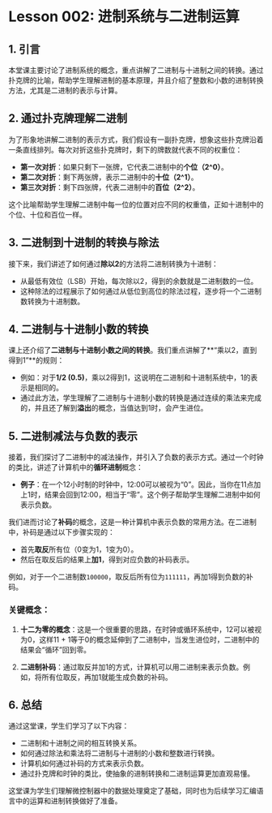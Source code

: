 # Lesson 002: 进制系统与二进制运算

## 1. 引言

本堂课主要讨论了进制系统的概念，重点讲解了二进制与十进制之间的转换。通过扑克牌的比喻，帮助学生理解进制的基本原理，并且介绍了整数和小数的进制转换方法，尤其是二进制的表示与计算。

## 2. 通过扑克牌理解二进制

为了形象地讲解二进制的表示方式，我们假设有一副扑克牌，想象这些扑克牌沿着一条直线排列。每次对折这些扑克牌时，剩下的牌数就代表不同的权重位：

- **第一次对折**：如果只剩下一张牌，它代表二进制中的**个位（2^0）**。
- **第二次对折**：剩下两张牌，表示二进制中的**十位（2^1）**。
- **第三次对折**：剩下四张牌，代表二进制中的**百位（2^2）**。

这个比喻帮助学生理解二进制中每一位的位置对应不同的权重值，正如十进制中的个位、十位和百位一样。

## 3. 二进制到十进制的转换与除法

接下来，我们讲述了如何通过**除以2**的方法将二进制转换为十进制：

- 从最低有效位（LSB）开始，每次除以2，得到的余数就是二进制数的一位。
- 这种除法的过程展示了如何通过从低位到高位的除法过程，逐步将一个二进制数转换为十进制数。

## 4. 二进制与十进制小数的转换

课上还介绍了**二进制与十进制小数之间的转换**。我们重点讲解了**“乘以2，直到得到1”**的规则：

- 例如：对于**1/2 (0.5)**，乘以2得到1，这说明在二进制和十进制系统中，1的表示是相同的。
- 通过此方法，学生理解了二进制与十进制小数的转换是通过连续的乘法来完成的，并且还了解到**溢出**的概念，当值达到1时，会产生进位。

## 5. 二进制减法与负数的表示

接着，我们探讨了二进制中的减法操作，并引入了负数的表示方式。通过一个时钟的类比，讲述了计算机中的**循环进制**概念：

- **例子**：在一个12小时制的时钟中，12:00可以被视为“0”。因此，当你在11点加上1时，结果会回到12:00，相当于“零”。这个例子帮助学生理解二进制中如何表示负数。

我们进而讨论了**补码**的概念，这是一种计算机中表示负数的常用方法。在二进制中，补码是通过以下步骤实现的：
- 首先**取反**所有位（0变为1，1变为0）。
- 然后在取反后的结果上**加1**，得到对应负数的补码表示。

例如，对于一个二进制数`100000`，取反后所有位为`111111`，再加1得到负数的补码。

### 关键概念：
1. **十二为零的概念**：这是一个很重要的思路，在时钟或循环系统中，12可以被视为0，这样11 + 1等于0的概念延伸到了二进制中，当发生进位时，二进制中的结果会“循环”回到零。
   
2. **二进制补码**：通过取反并加1的方式，计算机可以用二进制来表示负数。例如，将所有位取反，再加1就能生成负数的补码。

## 6. 总结

通过这堂课，学生们学习了以下内容：
- 二进制和十进制之间的相互转换关系。
- 如何通过除法和乘法将二进制与十进制的小数和整数进行转换。
- 计算机如何通过补码的方式来表示负数。
- 通过扑克牌和时钟的类比，使抽象的进制转换和二进制运算更加直观易懂。

这堂课为学生们理解微控制器中的数据处理奠定了基础，同时也为后续学习汇编语言中的运算和进制转换做好了准备。
